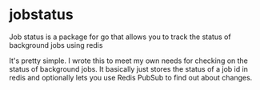# jobstatus

Job status is a package for go that allows you to track the status of background jobs using redis

It's pretty simple. I wrote this to meet my own needs for checking on the status of background jobs. It basically just stores the status of a job id in redis and optionally lets you use Redis PubSub to find out about changes.
